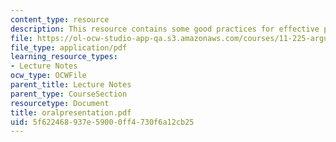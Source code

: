 ```yaml
---
content_type: resource
description: This resource contains some good practices for effective presentation.
file: https://ol-ocw-studio-app-qa.s3.amazonaws.com/courses/11-225-argumentation-and-communication-fall-2006/5f622468937e59000ff4730f6a12cb25_oralpresentation.pdf
file_type: application/pdf
learning_resource_types:
- Lecture Notes
ocw_type: OCWFile
parent_title: Lecture Notes
parent_type: CourseSection
resourcetype: Document
title: oralpresentation.pdf
uid: 5f622468-937e-5900-0ff4-730f6a12cb25
---
```

